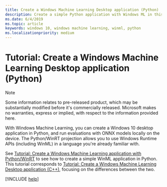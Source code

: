 ```yaml
---
title: Create a Windows Machine Learning Desktop application (Python)
description: Create a simple Python application with Windows ML in this step-by-step tutorial.
ms.date: 6/4/2019
ms.topic: article
keywords: windows 10, windows machine learning, winml, python
ms.localizationpriority: medium
---
```


# Tutorial: Create a Windows Machine Learning Desktop application (Python)

> [!NOTE]
> Some information relates to pre-released product, which may be substantially modified before it's commercially released. Microsoft makes no warranties, express or implied, with respect to the information provided here.

With Windows Machine Learning, you can create a Windows 10 desktop application in Python, and run evaluations with ONNX models locally on the device. The Python/WinRT projection allows you to use Windows Runtime APIs (including WinML) in a language you're already familiar with.

See [Tutorial: Create a Windows Machine Learning application with Python/WinRT](https://github.com/Microsoft/xlang/tree/master/samples/python/winml_tutorial) to see how to create a simple WinML application in Python. This tutorial corresponds to [Tutorial: Create a Windows Machine Learning Desktop application (C++)](get-started-desktop.md), focusing on the differences between the two.

[!INCLUDE [help](../includes/get-help.md)]
